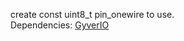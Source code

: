 create const uint8_t pin_onewire to use.    
Dependencies:
[GyverIO](https://github.com/GyverLibs/GyverIO)
